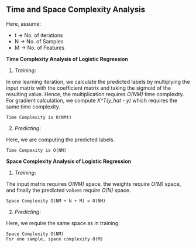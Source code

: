## Time and Space Complexity Analysis

Here, assume: 
+ t -> No. of iterations
+ N -> No. of Samples
+ M -> No. of Features

**Time Complexity Analysis of Logistic Regression**

1) *Training*:

In one learning iteration, we calculate the predicted labels by multiplying the input matrix with the coefficient matrix and taking the sigmoid of the resulting value. Hence, the multiplication requires *O(NM)* time complexity. For gradient calculation, we compute *X^T(y_hat - y)* which requires the same time complexity.

	Time Complexity is O(NMt)

2) *Predicting*:	

Here, we are computing the predicted labels.

	Time Compexity is O(NM)
	

**Space Complexity Analysis of Logistic Regression**

1) *Training*:

The input matrix requires *O(NM)* space, the weights require *O(M)* space, and finally the predicted values require *O(N)* space. 

    Space Complexity O(NM + N + M) = O(NM)

2) *Predicting*:	

Here, we require the same space as in training.

	Space Complexity O(NM)
	For one sample, space complexity O(M)

